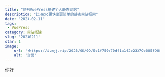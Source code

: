 ```yaml
---
title: "使用VuePress搭建个人静态网站"
description: "比Hexo更快捷更简单的静态网站框架"
date: "2023-02-11"
tags: 
 - VuePress
category: 网站搭建
slug: '20230211'
star: 1
image:
    url: '<https://i.mjj.rip/2023/06/09/5c1f750e70d41a142b23279b885f988b.jpeg>..' 
    alt: '封面'
---
```

你好